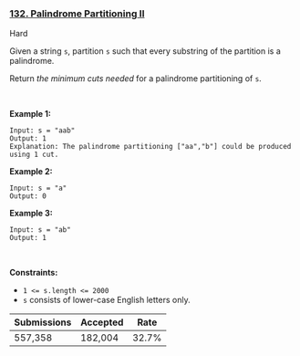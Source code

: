 ### [132. Palindrome Partitioning II](https://leetcode.com/problems/palindrome-partitioning-ii)

Hard

Given a string `` s ``, partition `` s `` such that every substring of the partition is a palindrome.

Return _the minimum cuts needed_ for a palindrome partitioning of `` s ``.

 

__Example 1:__

```
Input: s = "aab"
Output: 1
Explanation: The palindrome partitioning ["aa","b"] could be produced using 1 cut.
```

__Example 2:__

```
Input: s = "a"
Output: 0
```

__Example 3:__

```
Input: s = "ab"
Output: 1
```

 

__Constraints:__

*   `` 1 <= s.length <= 2000 ``
*   `` s `` consists of lower-case English letters only.

| Submissions    | Accepted     | Rate   |
| -------------- | ------------ | ------ |
| 557,358 | 182,004 | 32.7% |